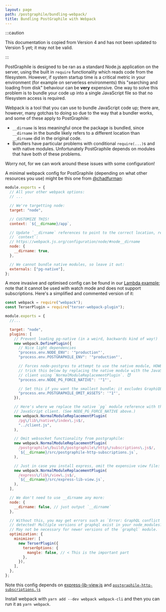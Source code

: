 ```yaml
---
layout: page
path: /postgraphile/bundling-webpack/
title: Bundling PostGraphile with Webpack
---
```


:::caution

This documentation is copied from Version 4 and has not been updated to Version
5 yet; it may not be valid.

:::

PostGraphile is designed to be ran as a standard Node.js application on the
server, using the built in `require` functionality which reads code from the
filesystem. However, if system startup time is a critical metric in your
environment (for example on serverless environments) this "searching and loading
from disk" behaviour can be **very** expensive. One way to solve this problem is
to bundle your code up into a single JavaScript file so that no filesystem
access is required.

Webpack is a tool that you can use to bundle JavaScript code up; there are,
however, many gotchas to doing so due to the way that a bundler works, and some
of these apply to PostGraphile:

- `__dirname` is less meaningful once the package is bundled, since `__dirname`
  in the bundle likely refers to a different location than `__dirname` did in
  the original code.
- Bundlers have particular problems with conditional `require(...)`s and with
  native modules. Unfortunately PostGraphile depends on modules that have both
  of these problems.

Worry not, for we can work around these issues with some configuration!

A minimal webpack config for PostGraphile (depending on what other resources you
use) might be this one from [@chadfurman](https://github.com/chadfurman):

```js
module.exports = {
  // All your other webpack options:
  // ...

  // We're targetting node:
  target: "node",

  // CUSTOMIZE THIS!
  context: `${__dirname}/app`,

  // Update `__dirname` references to point to the correct location, relative to
  // `context`:
  // https://webpack.js.org/configuration/node/#node__dirname
  node: {
    __dirname: true,
  },

  // We cannot bundle native modules, so leave it out:
  externals: ["pg-native"],
};
```

A more invasive and optimised config can be found in our
[Lambda example](https://github.com/graphile/postgraphile-lambda-example); note
that it cannot be used with watch mode and does not support subscriptions.
Here's a simplified and commented version of it:

```js
const webpack = require("webpack");
const TerserPlugin = require("terser-webpack-plugin");

module.exports = {
  //...

  target: "node",
  plugins: [
    // Prevent loading pg-native (in a weird, backwards kind of way!)
    new webpack.DefinePlugin({
      // Nice light dependencies
      "process.env.NODE_ENV": '"production"',
      "process.env.POSTGRAPHILE_ENV": '"production"',

      // Forces node-postgres to attempt to use the native module, HOWEVER we
      // trick this below by replacing the native module with the JavaScript
      // client using `NormalModuleReplacementPlugin`. 😈
      "process.env.NODE_PG_FORCE_NATIVE": '"1"',

      // Set this if you want the smallest bundle; it excludes GraphiQL
      "process.env.POSTGRAPHILE_OMIT_ASSETS": '"1"',
    }),

    // Here's where we replace the native `pg` module reference with the
    // JavaScript client. (See NODE_PG_FORCE_NATIVE above.)
    new webpack.NormalModuleReplacementPlugin(
      /pg\/lib\/native\/index\.js$/,
      "../client.js",
    ),

    // Omit websocket functionality from postgraphile:
    new webpack.NormalModuleReplacementPlugin(
      /postgraphile\/build\/postgraphile\/http\/subscriptions\.js$/,
      `${__dirname}/src/postgraphile-http-subscriptions.js`,
    ),

    // Just in case you install express, omit the expensive view file:
    new webpack.NormalModuleReplacementPlugin(
      /express\/lib\/view\.js$/,
      `${__dirname}/src/express-lib-view.js`,
    ),
  ],

  // We don't need to use __dirname any more:
  node: {
    __dirname: false, // just output `__dirname`
  },

  // Without this, you may get errors such as `Error: GraphQL conflict for 'e'
  // detected! Multiple versions of graphql exist in your node_modules?`
  // May not be necessary for newer versions of the `graphql` module.
  optimization: {
    minimizer: [
      new TerserPlugin({
        terserOptions: {
          mangle: false, // < This is the important part
        },
      }),
    ],
  },
};
```

Note this config depends on
[express-lib-view.js](https://raw.githubusercontent.com/graphile/postgraphile-lambda-example/master/src/express-lib-view.js)
and
[`postgraphile-http-subscriptions.js`](https://github.com/graphile/postgraphile-lambda-example/blob/master/src/postgraphile-http-subscriptions.js)

Install webpack with `yarn add --dev webpack webpack-cli` and then you can run
it as `yarn webpack`.
